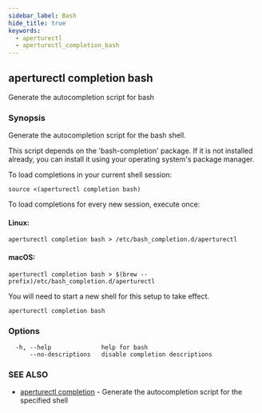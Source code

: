 ```yaml
---
sidebar_label: Bash
hide_title: true
keywords:
  - aperturectl
  - aperturectl_completion_bash
---
```


<!-- markdownlint-disable -->

## aperturectl completion bash

Generate the autocompletion script for bash

### Synopsis

Generate the autocompletion script for the bash shell.

This script depends on the 'bash-completion' package.
If it is not installed already, you can install it using your operating system's package manager.

To load completions in your current shell session:

    source <(aperturectl completion bash)

To load completions for every new session, execute once:

#### Linux:

    aperturectl completion bash > /etc/bash_completion.d/aperturectl

#### macOS:

    aperturectl completion bash > $(brew --prefix)/etc/bash_completion.d/aperturectl

You will need to start a new shell for this setup to take effect.

```
aperturectl completion bash
```

### Options

```
  -h, --help              help for bash
      --no-descriptions   disable completion descriptions
```

### SEE ALSO

- [aperturectl completion](/reference/aperture-cli/aperturectl/completion/completion.md) - Generate the autocompletion script for the specified shell
